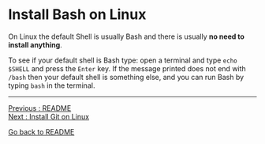 # Install Bash on Linux

On Linux the default Shell is usually Bash and there is usually **no need to install anything**.

To see if your default shell is Bash type: open a terminal and type `echo $SHELL` and press the `Enter` key. If the message printed does not end with `/bash` then your default shell is something else, and you can run Bash by typing `bash` in the terminal.


___________________________

[Previous : README](https://github.com/HeatherAn/installations-instructions/blob/main/README.md)  
[Next     : Install Git on Linux](https://github.com/HeatherAn/installations-instructions/blob/main/Install-Git-on-Linux.md)  

[Go back to README](https://github.com/HeatherAn/installations-instructions/blob/main/README.md)
